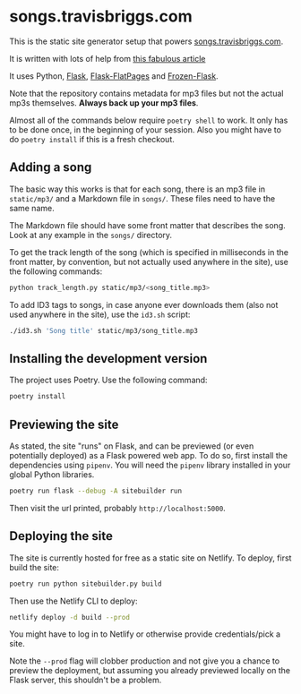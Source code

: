 # songs.travisbriggs.com
This is the static site generator setup that powers [songs.travisbriggs.com](https://songs.travisbriggs.com).

It is written with lots of help from
[this fabulous article](https://nicolas.perriault.net/code/2012/dead-easy-yet-powerful-static-website-generator-with-flask/)

It uses Python, [Flask](http://flask.pocoo.org/), [Flask-FlatPages](https://pythonhosted.org/Flask-FlatPages/) and
[Frozen-Flask](https://pythonhosted.org/Frozen-Flask/).

Note that the repository contains metadata for mp3 files but not the actual mp3s themselves. **Always back up your
mp3 files**.

Almost all of the commands below require `poetry shell` to work. It only has to be done once, in the beginning of your
session. Also you might have to do `poetry install` if this is a fresh checkout.

## Adding a song

The basic way this works is that for each song, there is an mp3 file in `static/mp3/` and a Markdown file in
`songs/`. These files need to have the same name.

The Markdown file should have some front matter that describes the song. Look at any example in the `songs/`
directory.

To get the track length of the song (which is specified in milliseconds in the front matter, by convention, but
not actually used anywhere in the site), use the following commands:

```bash
python track_length.py static/mp3/<song_title.mp3>
```

To add ID3 tags to songs, in case anyone ever downloads them (also not used anywhere in the site), use the
`id3.sh` script:

```bash
./id3.sh 'Song title' static/mp3/song_title.mp3
```

## Installing the development version

The project uses Poetry. Use the following command:

```bash
poetry install
```

## Previewing the site

As stated, the site "runs" on Flask, and can be previewed (or even potentially deployed) as a Flask powered
web app. To do so, first install the dependencies using `pipenv`. You will need the `pipenv` library
installed in your global Python libraries.

```bash
poetry run flask --debug -A sitebuilder run
```

Then visit the url printed, probably `http://localhost:5000`.

## Deploying the site

The site is currently hosted for free as a static site on Netlify. To deploy, first build the site:

```bash
poetry run python sitebuilder.py build
```

Then use the Netlify CLI to deploy:

```bash
netlify deploy -d build --prod
```

You might have to log in to Netlify or otherwise provide credentials/pick a site.

Note the `--prod` flag will clobber production and not give you a chance to preview the deployment, but assuming
you already previewed locally on the Flask server, this shouldn't be a problem.
